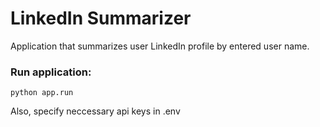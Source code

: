 # LinkedIn Summarizer
Application that summarizes user LinkedIn profile by entered user name.

### Run application:
```From cmd:
python app.run
```

Also, specify neccessary api keys in .env
